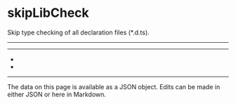 <!-- Important! Do not modify comment blocks. They are necessary for the transformer to work properly -->

<!-- title -->
# skipLibCheck

<!-- shortDescription -->
Skip type checking of all declaration files (*.d.ts).

---

<!-- extendedDescription -->


---

<!-- references -->
- []()
- []()
---

<!-- footer -->
The data on this page is available as a JSON object. Edits can be made in either JSON or here in Markdown.
